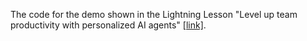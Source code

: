 The code for the demo shown in the Lightning Lesson "Level up team productivity with personalized AI agents" [[link]](https://maven.com/p/36a1f5/level-up-team-productivity-with-personalized-ai-agents?utm_medium=ll_share_link&utm_source=instructor).